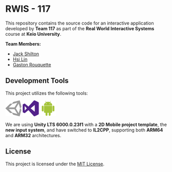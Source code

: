 # RWIS - 117

This repository contains the source code for an interactive application developed by **Team 117** as part of the **Real World Interactive Systems** course at **Keio University**.

**Team Members:**
- [Jack Shilton](https://github.com/Jack-Development)
- [Hsi Lin](https://github.com/wwzz1)
- [Gaston Rouquette](https://github.com/VoHeLi)

## Development Tools

This project utilizes the following tools:

<div>
  <code><img height="50" src="https://github.com/Jack-Development/Jack-Development/blob/main/resources/unity_icon_white.svg" alt="Unity"></code>
  <code><img height="50" src="https://github.com/devicons/devicon/blob/master/icons/visualstudio/visualstudio-plain.svg" alt="Visual Studio"></code>
  <code><img height="50" src="https://github.com/devicons/devicon/blob/master/icons/android/android-original.svg" alt="Android"></code>
</div>

We are using **Unity LTS 6000.0.23f1** with a **2D Mobile project template**, the **new input system**, and have switched to **IL2CPP**, supporting both **ARM64** and **ARM32** architectures.

## License

This project is licensed under the [MIT License](LICENSE).
